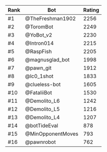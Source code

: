 Rank|Bot|Rating
---|---|---
#1|@TheFreshman1902|2256
#2|@ToromBot|2249
#3|@YoBot_v2|2230
#4|@Intron014|2215
#5|@RaspFish|2205
#6|@magnusglad_bot|1998
#7|@pawn_git|1912
#8|@lc0_1shot|1833
#9|@clueless-bot|1605
#10|@FataliiBot|1530
#11|@Demolito_L6|1242
#12|@Demolito_L5|1216
#13|@Demolito_L4|1207
#14|@botTideEval|878
#15|@MinOpponentMoves|793
#16|@pawnrobot|762
